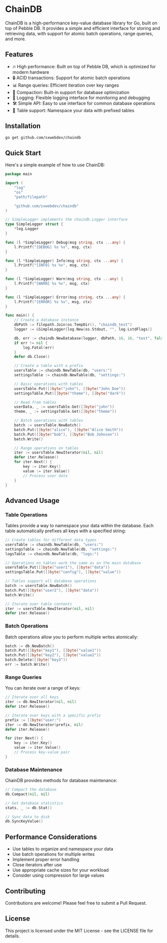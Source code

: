 # ChainDB

ChainDB is a high-performance key-value database library for Go, built on top of Pebble DB. It provides a simple and efficient interface for storing and retrieving data, with support for atomic batch operations, range queries, and more.

## Features

- 🔥 High performance: Built on top of Pebble DB, which is optimized for modern hardware
- 🔒 ACID transactions: Support for atomic batch operations
- 📊 Range queries: Efficient iteration over key ranges
- 🔄 Compaction: Built-in support for database optimization
- 📝 Logging: Flexible logging interface for monitoring and debugging
- 🛠️ Simple API: Easy to use interface for common database operations
- 📑 Table support: Namespace your data with prefixed tables

## Installation

```bash
go get github.com/sxwebdev/chaindb
```

## Quick Start

Here's a simple example of how to use ChainDB:

```go
package main

import (
    "log"
    "os"
    "path/filepath"

    "github.com/sxwebdev/chaindb"
)

// SimpleLogger implements the chaindb.Logger interface
type SimpleLogger struct {
    *log.Logger
}

func (l *SimpleLogger) Debug(msg string, ctx ...any) {
    l.Printf("[DEBUG] %s %v", msg, ctx)
}

func (l *SimpleLogger) Info(msg string, ctx ...any) {
    l.Printf("[INFO] %s %v", msg, ctx)
}

func (l *SimpleLogger) Warn(msg string, ctx ...any) {
    l.Printf("[WARN] %s %v", msg, ctx)
}

func (l *SimpleLogger) Error(msg string, ctx ...any) {
    l.Printf("[ERROR] %s %v", msg, ctx)
}

func main() {
    // Create a database instance
    dbPath := filepath.Join(os.TempDir(), "chaindb_test")
    logger := &SimpleLogger{log.New(os.Stdout, "", log.LstdFlags)}

    db, err := chaindb.NewDatabase(logger, dbPath, 16, 16, "test", false)
    if err != nil {
        log.Fatal(err)
    }
    defer db.Close()

    // Create a table with a prefix
    usersTable := chaindb.NewTable(db, "users:")
    settingsTable := chaindb.NewTable(db, "settings:")

    // Basic operations with tables
    usersTable.Put([]byte("john"), []byte("John Doe"))
    settingsTable.Put([]byte("theme"), []byte("dark"))

    // Read from tables
    userData, _ := usersTable.Get([]byte("john"))
    theme, _ := settingsTable.Get([]byte("theme"))

    // Batch operations with tables
    batch := usersTable.NewBatch()
    batch.Put([]byte("alice"), []byte("Alice Smith"))
    batch.Put([]byte("bob"), []byte("Bob Johnson"))
    batch.Write()

    // Range operations on tables
    iter := usersTable.NewIterator(nil, nil)
    defer iter.Release()
    for iter.Next() {
        key := iter.Key()
        value := iter.Value()
        // Process user data
    }
}
```

## Advanced Usage

### Table Operations

Tables provide a way to namespace your data within the database. Each table automatically prefixes all keys with a specified string:

```go
// Create tables for different data types
usersTable := chaindb.NewTable(db, "users:")
settingsTable := chaindb.NewTable(db, "settings:")
logsTable := chaindb.NewTable(db, "logs:")

// Operations on tables work the same as on the main database
usersTable.Put([]byte("user1"), []byte("data"))
settingsTable.Put([]byte("config"), []byte("value"))

// Tables support all database operations
batch := usersTable.NewBatch()
batch.Put([]byte("user2"), []byte("data"))
batch.Write()

// Iterate over table contents
iter := usersTable.NewIterator(nil, nil)
defer iter.Release()
```

### Batch Operations

Batch operations allow you to perform multiple writes atomically:

```go
batch := db.NewBatch()
batch.Put([]byte("key1"), []byte("value1"))
batch.Put([]byte("key2"), []byte("value2"))
batch.Delete([]byte("key3"))
err := batch.Write()
```

### Range Queries

You can iterate over a range of keys:

```go
// Iterate over all keys
iter := db.NewIterator(nil, nil)
defer iter.Release()

// Iterate over keys with a specific prefix
prefix := []byte("user:")
iter := db.NewIterator(prefix, nil)
defer iter.Release()

for iter.Next() {
    key := iter.Key()
    value := iter.Value()
    // Process key-value pair
}
```

### Database Maintenance

ChainDB provides methods for database maintenance:

```go
// Compact the database
db.Compact(nil, nil)

// Get database statistics
stats, _ := db.Stat()

// Sync data to disk
db.SyncKeyValue()
```

## Performance Considerations

- Use tables to organize and namespace your data
- Use batch operations for multiple writes
- Implement proper error handling
- Close iterators after use
- Use appropriate cache sizes for your workload
- Consider using compression for large values

## Contributing

Contributions are welcome! Please feel free to submit a Pull Request.

## License

This project is licensed under the MIT License - see the LICENSE file for details.
